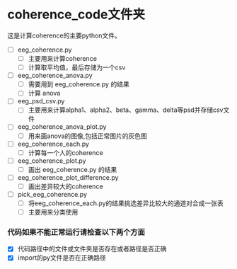  # coherence_code文件夹
 
这是计算coherence的主要python文件。
- [ ] eeg_coherence.py
  - [ ] 主要用来计算coherence
  - [ ] 计算取平均值，最后存储为一个csv
- [ ] eeg_coherence_anova.py
  - [ ] 需要用到 eeg_coherence.py 的结果
  - [ ] 计算 anova
- [ ] eeg_psd_csv.py
    - [ ] 主要用来计算alpha1、alpha2、beta、gamma、delta等psd并存储csv文件
 - [ ] eeg_coherence_anova_plot.py
    - [ ] 用来画anova的图像,包括正常图片的灰色图
 - [ ] eeg_coherence_each.py
    - [ ] 计算每一个人的coherence
 - [ ] eeg_coherence_plot.py
    - [ ] 画出 eeg_coherence.py 的结果
 - [ ] eeg_coherence_plot_difference.py
    - [ ] 画出差异较大的coherence
 - [ ] pick_eeg_coherence.py
    - [ ] 将eeg_coherence_each.py的结果挑选差异比较大的通道对合成一张表
    - [ ] 主要用来分类使用

### 代码如果不能正常运行请检查以下两个方面

- [x] 代码路径中的文件或文件夹是否存在或者路径是否正确
- [x] import的py文件是否在正确路径
